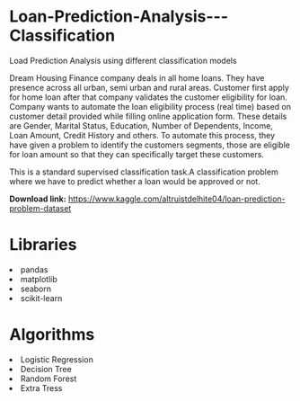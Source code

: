 # Loan-Prediction-Analysis---Classification
Load Prediction Analysis using different classification models


Dream Housing Finance company deals in all home loans. They have presence across all urban, semi urban and rural areas. 
Customer first apply for home loan after that company validates the customer eligibility for loan. 
Company wants to automate the loan eligibility process (real time) based on customer detail provided while filling online application form. 
These details are Gender, Marital Status, Education, Number of Dependents, Income, Loan Amount, Credit History and others. 
To automate this process, they have given a problem to identify the customers segments, 
those are eligible for loan amount so that they can specifically target these customers.
   
This is a standard supervised classification task.A classification problem where we have to predict whether a loan would be approved or not.

**Download link:** https://www.kaggle.com/altruistdelhite04/loan-prediction-problem-dataset

# Libraries

<li>pandas
<li>matplotlib
<li>seaborn
<li>scikit-learn

# Algorithms

<li>Logistic Regression
<li>Decision Tree
<li>Random Forest
<li>Extra Tress
  

